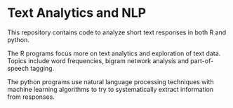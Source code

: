 # Text Analytics and NLP 

This repository contains code to analyze short text responses in both R and python.

The R programs focus more on text analytics and exploration of text data. Topics include word frequencies, bigram network analysis and part-of-speech tagging. 

The python programs use natural language processing techniques with machine learning algorithms to try to systematically extract information from responses.  


